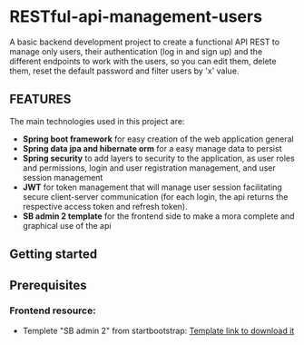 # RESTful-api-management-users 

A basic backend development project to create a functional API REST to manage only users, 
their authentication (log in and sign up) and the different endpoints to work with the users,
so you can edit them, delete them, reset the default password and filter users by 'x' value.

## FEATURES
The main technologies used in this project are:
- **Spring boot framework** for easy creation of the web application general
- **Spring data jpa and hibernate orm** for a easy manage data to persist
- **Spring security** to add layers to security to the application, as user roles and permissions,
login and user registration management, and user session management
- **JWT** for token management that will manage user session facilitating secure client-server communication
  (for each login, the api returns the respective access token and refresh token).
- **SB admin 2 template** for the frontend side to make a mora complete and graphical use of the api

## Getting started

## Prerequisites

### Frontend resource:
* Templete "SB admin 2" from startbootstrap: [Template link to download it](https://startbootstrap.com/theme/sb-admin-2#google_vignette)

